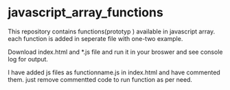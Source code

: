 # javascript_array_functions
This repository contains functions(prototyp ) available in javascript array.
each function is added in seperate file with one-two example.

Download index.html and *.js file and run it in your broswer and see console log for output.

I have added js files as functionname.js in index.html and have commented them. just remove commentted code to run function
as per need.
